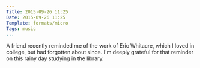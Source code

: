 ```yaml
---
Title: 2015-09-26 11:25
Date: 2015-09-26 11:25
Template: formats/micro
Tags: music
...
```


A friend recently reminded me of the work of Eric Whitacre, which I loved in
college, but had forgotten about since. I'm deeply grateful for that reminder on
this rainy day studying in the library.

